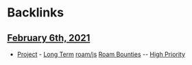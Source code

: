 
# Backlinks
## [February 6th, 2021](<February 6th, 2021.md>)
- [Project](<Project.md>) - [Long Term](<Long Term.md>) [roam/js](<roam/js.md>) [Roam Bounties](<Roam Bounties.md>) -- [High Priority](<High Priority.md>)

